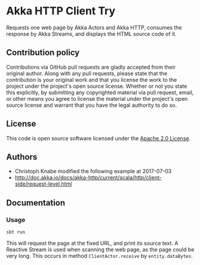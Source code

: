 # Akka HTTP Client Try #

Requests one web page by Akka Actors and Akka HTTP, consumes the response by Akka Streams, and displays the HTML source code of it.

## Contribution policy ##

Contributions via GitHub pull requests are gladly accepted from their original author. Along with any pull requests, please state that the contribution is your original work and that you license the work to the project under the project's open source license. Whether or not you state this explicitly, by submitting any copyrighted material via pull request, email, or other means you agree to license the material under the project's open source license and warrant that you have the legal authority to do so.

## License ##

This code is open source software licensed under the [Apache 2.0 License]("http://www.apache.org/licenses/LICENSE-2.0.html").

## Authors ##

* Christoph Knabe modified the following example at 2017-07-03
* http://doc.akka.io/docs/akka-http/current/scala/http/client-side/request-level.html

## Documentation ##

### Usage ###

`sbt run` 

This will request the page at the fixed URL, and print its source text.
A Reactive Stream is used when scanning the web page, as the page could be very long. This occurs in method `ClientActor.receive` by `entity.dataBytes`.

